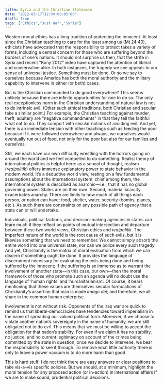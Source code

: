 ```yaml
---
title: Syria and the Christian Statesman
date: "2012-03-17T12:04:00-05:00"
draft: True
tags: ["Ethics","Just War","Syria"]
---
```


Western moral ethics has a long tradition of protecting the innocent. At least since the Christian teaching to care for the least among us (Mt 24:40), ethicists have advocated that the responsibility to protect takes a variety of forms, including a central concern for those who are suffering beyond the borders of one's nations. It should not surprise us then, that the strife in Syria and recent “Kony 2012” video have captured the attention of liberal and conservative alike. In both instances, the tragedy we see appeals to our sense of universal justice. Something must be done. Or so we say to ourselves because America has both the moral authority and the military capability to intervene in either (or both) cases.

<!-- But leaving aside the skeptics to *Kony* [here](http://www.foreignpolicy.com/articles/2012/03/14/the_road_to_hell_is_paved_with_viral_videos_kony_2012), [here](http://www.ethanzuckerman.com/blog/2012/03/08/unpacking-kony-2012), and [here](http://www.zephoria.org/thoughts/archives/2012/03/14/kony.html), there is a deeper question that Christians themselves must first wrestle with before they fully discern what it is they believe is the right course of American Foreign Policy: *Is the Christian commanded to do good everywhere?* If the sum of The Law and The Prophets is love God and love our neighbor as ourselves, it seems that doing good everywhere necessarily follows. This conclusion, however, is unlikely because there are infinite opportunities to good. -->

But is the Christian commanded to do good everywhere? This seems unlikely because there are infinite opportunities for one to do so. The only real exceptionless norm in the Christian understanding of natural law is not to do intrinsic evil. (Other such ethical traditions, both Christian and secular take a similar point.) For example, the Christian teaching against murder, theft, adultery are "negative commandments" in that they tell the faithful what not to do. They comport with secular notions of avoiding evil. And yet, there is an immediate tension with other teachings such as feeding the poor because if it were followed everywhere and always, we ourselves would eventually run out of food, not only for the poor but also for our families and ourselves.

Still, we each have our own difficulty wrestling with the horrors going on around the world and we feel compelled to do something. Realist theory of international politics is helpful here: as a school of thought, realism (*realpolitik*) offers immense explanatory power to state behavior in the modern world. It’s a deductive world view, resting on a few fundamental assumptions about the international system: chief among them, the international system is described as anarchic—i.e., that it has no global governing power. States are on their own. Second, material scarcity exacerbates anarchy. There are limits to how much of all things each person, or nation can have: food, shelter, water, security (bombs, planes, etc.). As such there are constraints on any possible path of agency that a state can or will undertake.

Individuals, political factions, and decision-making agencies in states can learn much if they reflect on points of mutual intersection and departure between these two world views, Christian ethics and *realpolitik*. The imperfect nature of the world is the root cause of such evils, but it is likewise something that we need to remember. We cannot simply absorb the entire world into one universal state, nor can we police every such tragedy. And yet, Christianity is the matrix of moral evaluation from which we can discern if something ought be done. It provides the language of discernment necessary for evaluating the evils being done and being suffered by the innocent; If the suffering is so immense as to warrant the involvement of another state—in this case, our own—then the moral framework of those who promote such an agenda will no doubt use the language of ‘human rights’ and ‘humanitarianism’. Of course, it bears mentioning that these values are themselves secular formulations of Christianity’s assertion that man is made *imago dei*; and therefore, we all share in the common human enterprise.

Involvement is not without risk. Opponents of the Iraq war are quick to remind us that liberal-democracies have tendencies toward imperialism in the name of spreading our valued political form. Moreover, if we choose to violate another nation’s sovereignty in the name of humanity, we are still obligated not to do evil. This means that we must be willing to accept the obligation for that nation’s stability. For even if we claim it has no stability, no justice, and no current legitimacy on account of the crimes being committed by the state in question, once we decide to intervene, we bear the responsibility to see it through. To remove what little authority there is only to leave a power vacuum is to do more harm than good.

This is hard stuff. I do not think there are easy answers or clear positions to take vis-a-vis specific policies. But we should, at a minimum, highlight the moral tension for any proposed action (or in-action) in international affairs if we are to make sound, prudential political decisions.
